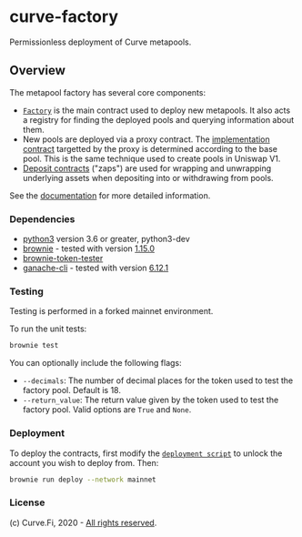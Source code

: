 # curve-factory

Permissionless deployment of Curve metapools.

## Overview

The metapool factory has several core components:

* [`Factory`](contracts/Factory.vy) is the main contract used to deploy new metapools. It also acts a registry for finding the deployed pools and querying information about them.
* New pools are deployed via a proxy contract. The [implementation contract](contracts/MetaImplementationUSD.vy) targetted by the proxy is determined according to the base pool. This is the same technique used to create pools in Uniswap V1.
* [Deposit contracts](contracts/DepositZapUSD.vy) ("zaps") are used for wrapping and unwrapping underlying assets when depositing into or withdrawing from pools.

See the [documentation](https://curve.readthedocs.io/factory-overview.html) for more detailed information.

### Dependencies

* [python3](https://www.python.org/downloads/release/python-368/) version 3.6 or greater, python3-dev
* [brownie](https://github.com/eth-brownie/brownie) - tested with version [1.15.0](https://github.com/eth-brownie/brownie/releases/tag/v1.15.0)
* [brownie-token-tester](https://github.com/iamdefinitelyahuman/brownie-token-tester)
* [ganache-cli](https://github.com/trufflesuite/ganache-cli) - tested with version [6.12.1](https://github.com/trufflesuite/ganache-cli/releases/tag/v6.12.1)

### Testing

Testing is performed in a forked mainnet environment.

To run the unit tests:

```bash
brownie test
```

You can optionally include the following flags:

* `--decimals`: The number of decimal places for the token used to test the factory pool. Default is 18.
* `--return_value`: The return value given by the token used to test the factory pool. Valid options are `True` and `None`.

### Deployment

To deploy the contracts, first modify the [`deployment script`](scripts/deploy.py) to unlock the account you wish to deploy from. Then:

```bash
brownie run deploy --network mainnet
```

### License

(c) Curve.Fi, 2020 - [All rights reserved](LICENSE).
